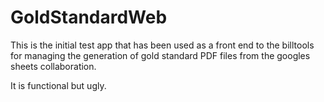# GoldStandardWeb
This is the initial test app that has been used as a front end to the billtools for 
managing the generation of gold standard PDF files from the googles sheets collaboration.

It is functional but ugly.
